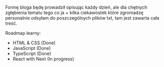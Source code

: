Formę bloga będę prowadził opisując każdy dzień,
ale dla chętnych zgłębienia tematu tego co ja + kilka ciekawostek
 które zgromadzę personalnie odsyłam do poszczególnych plików txt, tam jest zawarta cała treść.

Roadmap learny:
* HTML & CSS (Done)
* JavaScript (Done)
* TypeScript (Done)
* React with Next (In progress)
